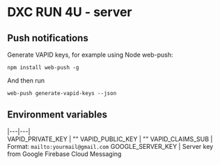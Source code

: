 # DXC RUN 4U - server

## Push notifications
Generate VAPID keys, for example using Node web-push:
```
npm install web-push -g
```
And then run
```
web-push generate-vapid-keys --json
```

## Environment variables
|---|---|  
VAPID_PRIVATE_KEY | ""
VAPID_PUBLIC_KEY | ""
VAPID_CLAIMS_SUB | Format: `mailto:yourmail@gmail.com`
GOOGLE_SERVER_KEY | Server key from Google Firebase Cloud Messaging
